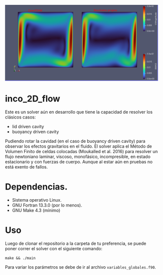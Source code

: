 ![comparacion](buoyancy_driven_cavity/Ra=10_6_Vel_comparacion_25_26.png)

# inco_2D_flow

Este es un solver aún en desarrollo que tiene la capacidad de resolver los clásicos casos:

- lid driven cavity
- buoyancy driven cavity

Pudiendo rotar la cavidad (en el caso de buoyancy driven cavity) para observar los efectos gravitarios en el fluido. El solver aplica el Método de Volumen Finito de celdas colocadas (Moukalled et al. 2016) para resolver un flujo newtoniano laminar, viscoso, monofásico, incompresible, en estado estacionario y con fuerzas de cuerpo. Aunque al estar aún en pruebas no está exento de fallos.

# Dependencias.
- Sistema operativo Linux.
- GNU Fortran 13.3.0 (por lo menos).
- GNU Make 4.3 (mínimo)

# Uso
Luego de clonar el repositorio a la carpeta de tu preferencia, se puede poner correr el solver con el siguiente comando:

```Shell
make && ./main
```

Para variar los parámetros se debe de ir al archivo `variables_globales.f90`.

